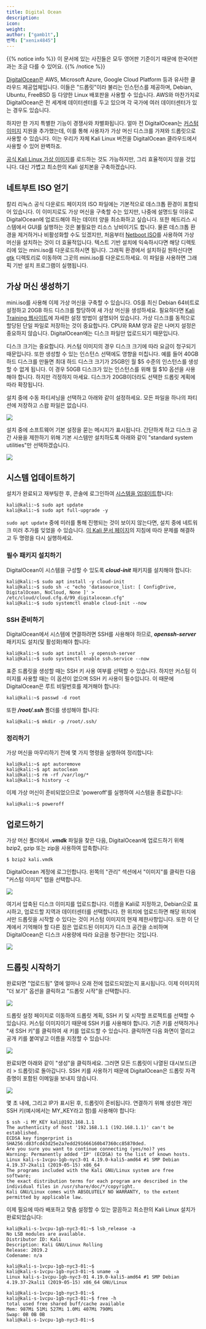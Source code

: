 ```yaml
---
title: Digital Ocean
description:
icon:
weight:
author: ["gamb1t",]
번역: ["xenix4845"]
---
```


{{% notice info %}}
이 문서에 있는 사진들은 모두 영어판 기준이기 때문에 한국어판과는 조금 다를 수 있어요.
{{% /notice %}}

[DigitalOcean](https://www.digitalocean.com/)은 AWS, Microsoft Azure, Google Cloud Platform 등과 유사한 클라우드 제공업체입니다. 이들은 "드롭릿"이라 불리는 인스턴스를 제공하며, Debian, Ubuntu, FreeBSD 등 다양한 Linux 배포판을 사용할 수 있습니다. AWS와 마찬가지로 DigitalOcean은 전 세계에 데이터센터를 두고 있으며 각 국가에 여러 데이터센터가 있는 경우도 있습니다.

하지만 한 가지 특별한 기능이 경쟁사와 차별화됩니다. 얼마 전 DigitalOcean는 [커스텀 이미지](https://blog.digitalocean.com/custom-images/) 지원을 추가했는데, 이를 통해 사용자가 가상 머신 디스크를 가져와 드롭릿으로 사용할 수 있습니다. 이는 우리가 자체 Kali Linux 버전을 DigitalOcean 클라우드에서 사용할 수 있어 완벽하죠.

[공식 Kali Linux 가상 이미지](https://http.krfoss.org/)를 로드하는 것도 가능하지만, 그리 효율적이지 않을 것입니다. 대신 가볍고 최소한의 Kali 설치본을 구축하겠습니다.

## 네트부트 ISO 얻기

칼리 리눅스 공식 다운로드 페이지의 ISO 파일에는 기본적으로 데스크톱 환경이 포함되어 있습니다. 이 이미지로도 가상 머신을 구축할 수는 있지만, 나중에 설명드릴 이유로 DigitalOcean에 업로드해야 하는 데이터 양을 최소화하고 싶습니다. 또한 헤드리스 시스템에서 GUI를 실행하는 것은 불필요한 리소스 낭비이기도 합니다. 물론 데스크톱 환경을 제거하거나 비활성화할 수도 있겠지만, 처음부터 [Netboot ISO](https://mirror.krfoss.org/kali/dists/kali-rolling/main/installer-amd64/current/images/netboot/)를 사용하여 가상 머신을 설치하는 것이 더 효율적입니다. 텍스트 기반 설치에 익숙하시다면 해당 디렉토리에 있는 mini.iso를 다운로드하시면 됩니다. 그래픽 환경에서 설치하길 원하신다면 [gtk](https://mirror.krfoss.org/kali/dists/kali-rolling/main/installer-amd64/current/images/netboot/gtk/) 디렉토리로 이동하여 그곳의 mini.iso를 다운로드하세요. 이 파일을 사용하면 그래픽 기반 설치 프로그램이 실행됩니다.

## 가상 머신 생성하기

mini.iso를 사용해 이제 가상 머신을 구축할 수 있습니다. OS를 최신 Debian 64비트로 설정하고 20GB 하드 디스크를 할당하여 새 가상 머신을 생성하세요. 필요하다면 [Kali Training 웹사이트](https://web.archive.org/web/20210922173942/https://web.archive.org/web/20210914172345/https://kali.training/topic/booting-kali-in-live-mode/)에 자세한 설정 방법이 설명되어 있습니다. 가상 디스크를 동적으로 할당된 단일 파일로 저장하는 것이 중요합니다. CPU와 RAM 양과 같은 나머지 설정은 중요하지 않습니다. DigitalOcean에는 디스크 파일만 업로드되기 때문입니다.

디스크 크기는 중요합니다. 커스텀 이미지의 경우 디스크 크기에 따라 요금이 청구되기 때문입니다. 또한 생성할 수 있는 인스턴스 선택에도 영향을 미칩니다. 예를 들어 40GB 하드 디스크를 만들면 최대 하드 디스크 크기가 25GB인 월 $5 수준의 인스턴스를 생성할 수 없게 됩니다. 이 경우 50GB 디스크가 있는 인스턴스를 위해 월 $10 옵션을 사용해야 합니다. 하지만 걱정하지 마세요. 디스크가 20GB이더라도 선택한 드롭릿 계획에 따라 확장됩니다.

설치 중에 수동 파티셔닝을 선택하고 아래와 같이 설정하세요. 모든 파일을 하나의 파티션에 저장하고 스왑 파일은 없습니다.

![](digitalocean-1.png)

설치 중에 소프트웨어 기본 설정을 묻는 메시지가 표시됩니다. 간단하게 하고 디스크 공간 사용을 제한하기 위해 기본 시스템만 설치하도록 아래와 같이 "standard system utilities"만 선택하겠습니다.

![](digitalocean-2.png)

## 시스템 업데이트하기

설치가 완료되고 재부팅한 후, 콘솔에 로그인하여 [시스템을 업데이트](/docs/general-use/updating-kali/)합니다:

```console
kali@kali:~$ sudo apt update
kali@kali:~$ sudo apt full-upgrade -y
```

`sudo apt update` 중에 미러를 통해 진행되는 것이 보이지 않는다면, 설치 중에 네트워크 미러 추가를 잊었을 수 있습니다. [이 Kali 문서 페이지](/docs/general-use/kali-linux-sources-list-repositories/)의 지침에 따라 문제를 해결하고 두 명령을 다시 실행하세요.

### 필수 패키지 설치하기

DigitalOcean이 시스템을 구성할 수 있도록 ***cloud-init*** 패키지를 설치해야 합니다:

```console
kali@kali:~$ sudo apt install -y cloud-init
kali@kali:~$ sudo sh -c "echo 'datasource_list: [ ConfigDrive, DigitalOcean, NoCloud, None ]' > /etc/cloud/cloud.cfg.d/99_digitalocean.cfg"
kali@kali:~$ sudo systemctl enable cloud-init --now
```

### SSH 준비하기

DigitalOcean에서 시스템에 연결하려면 SSH를 사용해야 하므로, ***openssh-server*** 패키지도 설치(및 활성화)해야 합니다:

```console
kali@kali:~$ sudo apt install -y openssh-server
kali@kali:~$ sudo systemctl enable ssh.service --now
```

표준 드롭릿을 생성할 때는 SSH 키 사용 여부를 선택할 수 있습니다. 하지만 커스텀 이미지를 사용할 때는 이 옵션이 없으며 SSH 키 사용이 필수입니다. 이 때문에 DigitalOcean은 루트 비밀번호를 제거해야 합니다:

```console
kali@kali:~$ passwd -d root
```

또한 ***/root/.ssh*** 폴더를 생성해야 합니다:

```console
kali@kali:~$ mkdir -p /root/.ssh/
```

### 정리하기

가상 머신을 마무리하기 전에 몇 가지 명령을 실행하여 정리합니다:

```console
kali@kali:~$ apt autoremove
kali@kali:~$ apt autoclean
kali@kali:~$ rm -rf /var/log/*
kali@kali:~$ history -c
```

이제 가상 머신이 준비되었으므로 'poweroff'를 실행하여 시스템을 종료합니다:

```console
kali@kali:~$ poweroff
```

## 업로드하기

가상 머신 폴더에서 ***.vmdk*** 파일을 찾은 다음, DigitalOcean에 업로드하기 위해 bzip2, gzip 또는 zip을 사용하여 압축합니다:

```console
$ bzip2 kali.vmdk
```

DigitalOcean 계정에 로그인합니다. 왼쪽의 "관리" 섹션에서 "이미지"를 클릭한 다음 "커스텀 이미지" 탭을 선택합니다.

![](digitalocean-3.png)

여기서 압축된 디스크 이미지를 업로드합니다. 이름을 Kali로 지정하고, Debian으로 표시하고, 업로드할 지역과 데이터센터를 선택합니다. 한 위치에 업로드하면 해당 위치에서만 드롭릿을 시작할 수 있다는 것이 커스텀 이미지의 현재 제한사항입니다. 또한 이 단계에서 기억해야 할 다른 점은 업로드된 이미지가 디스크 공간을 소비하며 DigitalOcean은 디스크 사용량에 따라 요금을 청구한다는 것입니다.

![](digitalocean-4.png)

## 드롭릿 시작하기

완료되면 "업로드됨" 열에 얼마나 오래 전에 업로드되었는지 표시됩니다. 이제 이미지의 "더 보기" 옵션을 클릭하고 "드롭릿 시작"을 선택합니다.

![](digitalocean-5.png)

드롭릿 설정 페이지로 이동하여 드롭릿 계획, SSH 키 및 시작할 프로젝트를 선택할 수 있습니다. 커스텀 이미지이기 때문에 SSH 키를 사용해야 합니다. 기존 키를 선택하거나 "새 SSH 키"를 클릭하여 새 키를 업로드할 수 있습니다. 클릭하면 다음 화면이 열리고 공개 키를 붙여넣고 이름을 지정할 수 있습니다:

![](digitalocean-6.png)

완료되면 아래와 같이 "생성"을 클릭하세요. 그러면 모든 드롭릿이 나열된 대시보드(관리 > 드롭릿)로 돌아갑니다. SSH 키를 사용하기 때문에 DigitalOcean은 드롭릿 자격 증명이 포함된 이메일을 보내지 않습니다.

![](digitalocean-7.png)

몇 초 내에, 그리고 IP가 표시된 후, 드롭릿이 준비됩니다. 연결하기 위해 생성한 개인 SSH 키(예시에서는 MY_KEY라고 함)를 사용해야 합니다:

```console
$ ssh -i MY_KEY kali@192.168.1.1
The authenticity of host '192.168.1.1 (192.168.1.1)' can't be established.
ECDSA key fingerprint is SHA256:d83fcd43d25e2a7edd291666160b47360cc85870ded.
Are you sure you want to continue connecting (yes/no)? yes
Warning: Permanently added 'IP' (ECDSA) to the list of known hosts.
Linux kali-s-1vcpu-1gb-nyc3-01 4.19.0-kali5-amd64 #1 SMP Debian 4.19.37-2kali1 (2019-05-15) x86_64
The programs included with the Kali GNU/Linux system are free software;
the exact distribution terms for each program are described in the
individual files in /usr/share/doc/*/copyright.
Kali GNU/Linux comes with ABSOLUTELY NO WARRANTY, to the extent
permitted by applicable law.
```

이제 필요에 따라 배포하고 맞춤 설정할 수 있는 깔끔하고 최소한의 Kali Linux 설치가 완료되었습니다:

```console
kali@kali-s-1vcpu-1gb-nyc3-01:~$ lsb_release -a
No LSB modules are available.
Distributor ID: Kali
Description: Kali GNU/Linux Rolling
Release: 2019.2
Codename: n/a

kali@kali-s-1vcpu-1gb-nyc3-01:~$
kali@kali-s-1vcpu-1gb-nyc3-01:~$ uname -a
Linux kali-s-1vcpu-1gb-nyc3-01 4.19.0-kali5-amd64 #1 SMP Debian 4.19.37-2kali1 (2019-05-15) x86_64 GNU/Linux

kali@kali-s-1vcpu-1gb-nyc3-01:~$
kali@kali-s-1vcpu-1gb-nyc3-01:~$ free -h
total used free shared buff/cache available
Mem: 987Mi 51Mi 527Mi 1.0Mi 407Mi 790Mi
Swap: 0B 0B 0B
kali@kali-s-1vcpu-1gb-nyc3-01:~$
```
